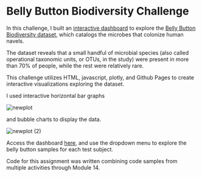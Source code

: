 # Belly Button Biodiversity Challenge

In this challenge, I built an [interactive dashboard](https://scrannad.github.io/Belly_button_code/index.html) to explore the [Belly Button Biodiversity dataset](http://robdunnlab.com/projects/belly-button-biodiversity/), which catalogs the microbes that colonize human navels.

The dataset reveals that a small handful of microbial species (also called operational taxonomic units, or OTUs, in the study) were present in more than 70% of people, while the rest were relatively rare.

This challenge utilizes HTML, javascript, plotly, and Github Pages to create interactive visualizations exploring the dataset. 

I used interactive horizontal bar graphs 

![newplot](https://user-images.githubusercontent.com/119076287/229580674-974535a7-c8c6-4418-8d30-14bb188986f6.png)

and bubble charts to display the data.

![newplot (2)](https://user-images.githubusercontent.com/119076287/229580791-28a45655-d206-4185-92d3-05e18f3c236d.png)


Access the dashboard [here](https://scrannad.github.io/Belly_button_code/index.html), and use the dropdown menu to explore the belly button samples for each test subject. 

Code for this assignment was written combining code samples from multiple activities through Module 14. 

